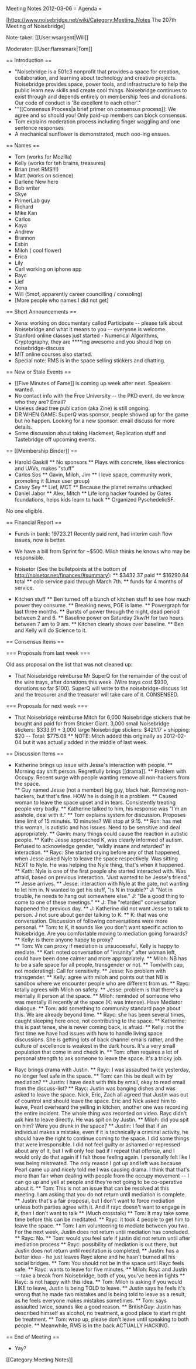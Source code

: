 Meeting Notes 2012-03-06 
 = Agenda =

[https://www.noisebridge.net/wiki/Category:Meeting_Notes The 207th Meeting of Noisebridge]

Note-taker: [[User:wsargent|Will]]

Moderator: [[User:flamsmark|Tom]]
 
== Introduction ==

* "Noisebridge is a 501c3 nonprofit that provides a space for creation, collaboration, and learning about technology and creative projects. Noisebridge provides space, power tools, and infrastructure to help the public learn new skills and create cool things. Noisebridge continues to exist through and depends entirely on membership fees and donations. Our code of conduct is 'Be excellent to each other'."
* '''[[Consensus Process|a brief primer on consensus process]]: We agree and so should you! Only paid-up members can block consensus.
* Tom explains moderation process including finger waggling and one sentence responses
* A mechanical sunflower is demonstrated, much ooo-ing ensues.

== Names == 

* Tom (works for Mozilla)
* Kelly (works for teh brains, treasures)
* Brian (met RMS!!!)
* Matt (works on science)
* Darlene New here
* Bob writer
* Skye 
* PrimerLab guy
* Richard
* Mike Kan
* Carlos 
* Kaya
* Andrew
* Brannon
* Esbin
* Miloh ( cool flower)
* Erica 
* Lily
* Carl working on iphone app
* Rayc
* Lief
* Xena
* Will (5mof, apparently career councilling / consoling)
* [More people who names I did not get]

== Short Announcements ==

* Xena: working on documentary called Participate -- please talk about Noisebridge and what it means to you -- everyone is welcome.
* Stanford online classes just started - Numerical Algorithms, Cryptography, they are ****ing awesome and you should hop on noisebridge-discuss
* MIT online courses also started.  
* Special note: RMS is in the space selling stickers and chatting.

== New or Stale Events ==

* [[Five Minutes of Fame]] is coming up week after next.  Speakers wanted. 
* No contact info with the Free University -- the PKD event, do we know who they are?  Email?
* Useless dead tree publication (aka Zine) is still ongoing.
* DR WHEN GAME: SuperQ was sponsor, people showed up for the game but no happen. Looking for a new sponsor: email discuss for more details.
* Some discussion about taking Hackmeet, Replication stuff and Tastebridge off upcoming events.

== [[Membership Binder]] ==
* Harold Gaskill 
** No sponsors
** Plays with concrete, likes electronics and UAVs, makes "stuff"
* Carlos Sos
** Gavin, Miloh, Jim
** I love space, community work, promoting it (Linux user group)
* Casey Sey
** Lief, MCT
** Because the planet remains unhacked
* Daniel Jabor
** Alex, Mitch
** Life long hacker founded by Gates foundations, helps kids learn to hack
** Organized PyschedelicSF.

No one eligible.

== Financial Report ==
* Funds in bank: 19723.21
Recently paid rent, had interim cash flow issues, now is better.
* We have a bill from Sprint for ~$500.  Miloh thinks he knows who may be responsible.

* Noisetor (See the bulletpoints at the bottom of http://noisetor.net/finances/#summary):
** $3432.37 paid
** $16290.84 total
** colo service paid through March 7th.
** funds for 4 months of service.

* Kitchen stuff
** Ben turned off a bunch of kitchen stuff to see how much power they consume.
** Breaking news, PGE is lame.
** Powergraph for last three months.
** Bursts of power through the night, dead period between 2 and 6.
**  Baseline power on Saturday 2kw/H for two hours between 7 am to 9 am.
**  Kitchen clearly shows over baseline.
** Ben and Kelly will do Science to it.

== Consensus items ==

=== Proposals from last week ===

Old ass proposal on the list that was not cleaned up:

* That Noisebridge reimburse Mr SuperQ for the remainder of the cost of the wire trays, after donations this week. (Wire trays cost $930, donations so far $100). SuperQ will write to the noisebridge-discuss list and the treasurer and the treasurer will take care of it. C0NSENSED.

=== Proposals for next week ===

* That Noisebridge reimburse Mitch for 6,000 Noisebridge stickers that he bought and paid for from Sticker Giant. 3,000 small Noisebridge stickers: $333.91 + 3,000 large Noisebridge stickers: $421.17 + shipping: $20 -- Total: $775.08
** NOTE: Mitch added this originally as 2012-02-04 but it was actually added in the middle of last week.

== Discussion Items ==

* Katherine brings up issue with Jesse's interaction with people.
** Morning day shift person.  Regretfully brings [[drama]].
** Problem with Occupy.  Recent surge with people wanting remove all non-hackers from the space.  
** Guy named Jesse (not a member) big guy, black hair.  Removing non-hackers, but that's fine.  HOW he is doing it is a problem.
** Caused woman to leave the space upset and in tears.  Consistently treating people very badly.
** Katherine talked to him, his response was "I'm an asshole, deal with it."
** Tom explains system for discussion.  Proposes time limit of 15 minutes.  10 minutes?  Will stop at 9:15.
** Ron: has met this woman, is autistic and has issues.  Need to be sensitive and deal appropriately.
** Gavin: many things could cause the reaction in autistic people.
** Kath: Jesse approached K, was clearly informed of autism.  Refused to acknowledge gender, "wildly insane and retarded" in interaction.
** Rayc: She started crying before any of that happened, when Jesse asked Nyle to leave the space respectively.  Was sitting NEXT to Nyle.  He was helping the Nyle thing, that's when it happened.
** Kath: Nyle is one of the first people she started interacted with.  Was afraid, based on previous interaction.  "Just wanted to be Jesse's friend."
** Jesse arrives.
** Jesse: interaction with Nyle at the gate, not wanting to let him in.  N wanted to get his stuff, "Is N in trouble?" J: "Not in trouble, he needs to hang out somewhere else."  J: "Be a good thing to come to one of these meetings."
** J: The "retarded" conversation happened the previous day.
** J: Katherine did not want Jesse to talk to person.  J not sure about gender talking to K.
** K: that was one conversation.  Discussion of following conversations were more personal.
** Tom: to K, it sounds like you don't want specific action to Noisebridge.  Are you comfortable moving to mediation going forwards?
** Kelly: is there anyone happy to proxy?  
** Tom: We can proxy if mediation is unsuccessful, Kelly is happy to mediate.
** Karl: noted conversation of "insanity" after woman left, could have been done calmer and more appropriately.
** Miloh: NB has to be a safe space for all people, transgender or not.
** Tom(with cap, not moderating): Call for sensitivity.
** Jesse: No problem with transgender.
** Kelly: agree with miloh and points out that NB is sandbox where we encounter people who are different from us.
** Rayc: totally agrees with Miloh on safety.
** Jesse: problem is that there's a mentally ill person at the space.
** Miloh: reminded of someone who was mentally ill recently at the space (K: was intense).  Have Mediator dialogue.
** Tom: add something to community standard page about this.  We are already beyond time.
** Rayc: she has been several times, caught sleeping here once, not contributing to the space. 
** Katherine: this is past tense, she is never coming back, is afraid.
** Kelly: not the first time we have had issues with how to handle living space discussions.  She is getting lots of back channel emails rather, and the culture of excellence is weakest in the dark hours.  It's a very small population that come in and check in.
** Tom: often requires a lot of personal strength to ask someone to leave the space.  It's a tricky job.

* Rayc brings drama with Justin.
** Rayc: I was assaulted twice yesterday, no longer feel safe in the space.
** Tom: can this be dealt with by mediation?
** Justin: I have dealt with this by email, okay to read email from the discuss-list?
** Rayc: Justin was banging dishes and was asked to leave the space.  Nick, Eric, Zach all agreed that Justin was out of countrol and should leave the space.  Eric and Nick asked him to leave, Pearl overheard the yelling in kitchen, another one was recording the entire incident.  The whole thing was recorded on video.  Rayc didn't ask him to leave directly.  He was spit on by Justin.
** Miloh: did you spit on him?  Were you drunk in the space?
** Justin: I feel that if an individual makes a mistake, even if it is technically a criminal activity, he should have the right to continue coming to the space.  I did some things that were irresponsible.  I did not feel guilty or ashamed or repressed about any of it, but I will only feel bad if I repeat that offense, and I would only do that again if I felt those feeling again.  I personally felt like I was being mistreated.  The only reason I got up and left was because Pearl came up and nicely told me I was causing drama.  I think that that's more than fair when dealing with people from the occupy movement -- I can go up and yell at people and they're not going to be co-operative about it.
** Tom: This is not an issue that can be resolved at this meeting.  I am asking that you do not return until mediation is complete.
** Justin: that's a fair proposal, but I don't want to force mediation unless both parties agree with it. And if rayc doesn't want to engage in it, then I don't want to talk 
** (Much crosstalk)
** Tom: It may take some time before this can be meditated.
** Rayc: it took 4 people to get him to leave the space.
** Tom: I am volunteering to mediate between you two.  For the next week, Justin does not return until mediation has concluded.
** Rayc: No.
** Tom: would you feel safe if justin did not return until after mediation process 
** Rayc: possibility of mediation is out there, but Justin does not return until meditation is completed.
** Justin: has a better idea - he just leaves Rayc alone and he hasn't burned all his social bridges.
** Tom: You should not be in the space until Rayc feels safe.
** Rayc: wants to leave for five minutes.
** Miloh: Rayc and Justin -- take a break from Noisebridge, both of you, you've been in fights
** Rayc: is not happy with this idea.
** Tom: Miloh is asking if you would LIKE to leave, Justin is being TOLD to leave. 
** Justin says he feels it's wrong that he made two mistakes and is being told to leave as a result, as he feels everyone makes mistakes sometimes.
** Tom: says assaulted twice, sounds like a good reason.
** BritishGuy: Justin has described himself as alcohol, no treatment, a good place to start might be treatment.
** Tom: wrap up, please don't leave until speaking to both people.
** Meanwhile, RMS is in the back ACTUALLY HACKING.

== End of Meeting ==

* Yay?

[[Category:Meeting Notes]]